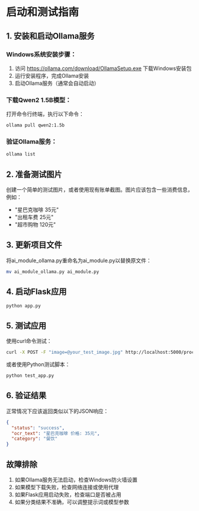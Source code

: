 # 启动和测试指南

## 1. 安装和启动Ollama服务

### Windows系统安装步骤：
1. 访问 https://ollama.com/download/OllamaSetup.exe 下载Windows安装包
2. 运行安装程序，完成Ollama安装
3. 启动Ollama服务（通常会自动启动）

### 下载Qwen2 1.5B模型：
打开命令行终端，执行以下命令：
```bash
ollama pull qwen2:1.5b
```

### 验证Ollama服务：
```bash
ollama list
```

## 2. 准备测试图片

创建一个简单的测试图片，或者使用现有账单截图。图片应该包含一些消费信息，例如：
- "星巴克咖啡 35元"
- "出租车费 25元"
- "超市购物 120元"

## 3. 更新项目文件

将ai_module_ollama.py重命名为ai_module.py以替换原文件：
```bash
mv ai_module_ollama.py ai_module.py
```

## 4. 启动Flask应用

```bash
python app.py
```

## 5. 测试应用

使用curl命令测试：
```bash
curl -X POST -F "image=@your_test_image.jpg" http://localhost:5000/process_image
```

或者使用Python测试脚本：
```bash
python test_app.py
```

## 6. 验证结果

正常情况下应该返回类似以下的JSON响应：
```json
{
  "status": "success",
  "ocr_text": "星巴克咖啡 价格: 35元",
  "category": "餐饮"
}
```

## 故障排除

1. 如果Ollama服务无法启动，检查Windows防火墙设置
2. 如果模型下载失败，检查网络连接或使用代理
3. 如果Flask应用启动失败，检查端口是否被占用
4. 如果分类结果不准确，可以调整提示词或模型参数